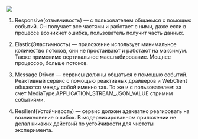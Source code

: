 ![](Pasted%20image%2020250211105323.png)

1. Responsive(отзывчивость) — с пользователем общаемся с помощью событий. Он получает все частями и работает с ними, даже если в процессе возникнет ошибка, пользователь получит часть данных.
    
2. Elastic(Эластичность) — приложение использует минимальное количество потоков, они не простаивают и работают на максимум. Также применимо вертикальное масштабирование. Мощнее процессор, больше потоков.
    
3. Message Driven — сервисы должны общаться с помощью событий. Реактивный сервис с помощью реактивных драйверов и WebClient общаются между собой именно так. То же и с пользователем: за счет MediaType.APPLICATION_STREAM_JSON_VALUE стримим событиями.
    
4. Resilient(Устойчивость) — сервис должен адекватно реагировать на возникновение ошибок. В модернизированном приложении не делал никаких действий по устойчивости для чистоты эксперимента.